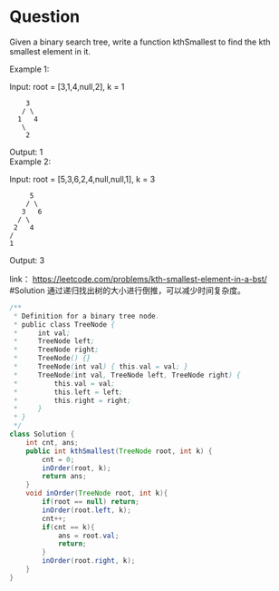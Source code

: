 # Question
Given a binary search tree, write a function kthSmallest to find the kth smallest element in it.

Example 1:

Input: root = [3,1,4,null,2], k = 1

        3
       / \
      1   4
       \
        2

Output: 1  
Example 2:

Input: root = [5,3,6,2,4,null,null,1], k = 3

         5
        / \
       3   6
      / \
     2   4
    /
    1

Output: 3

link： https://leetcode.com/problems/kth-smallest-element-in-a-bst/
#Solution
通过递归找出树的大小进行倒推，可以减少时间复杂度。
```java
/**
 * Definition for a binary tree node.
 * public class TreeNode {
 *     int val;
 *     TreeNode left;
 *     TreeNode right;
 *     TreeNode() {}
 *     TreeNode(int val) { this.val = val; }
 *     TreeNode(int val, TreeNode left, TreeNode right) {
 *         this.val = val;
 *         this.left = left;
 *         this.right = right;
 *     }
 * }
 */
class Solution {
    int cnt, ans;
    public int kthSmallest(TreeNode root, int k) {
        cnt = 0;
        inOrder(root, k);
        return ans;
    }    
    void inOrder(TreeNode root, int k){
        if(root == null) return;
        inOrder(root.left, k);
        cnt++;
        if(cnt == k){
            ans = root.val;
            return;
        }
        inOrder(root.right, k);
    }
}
```
